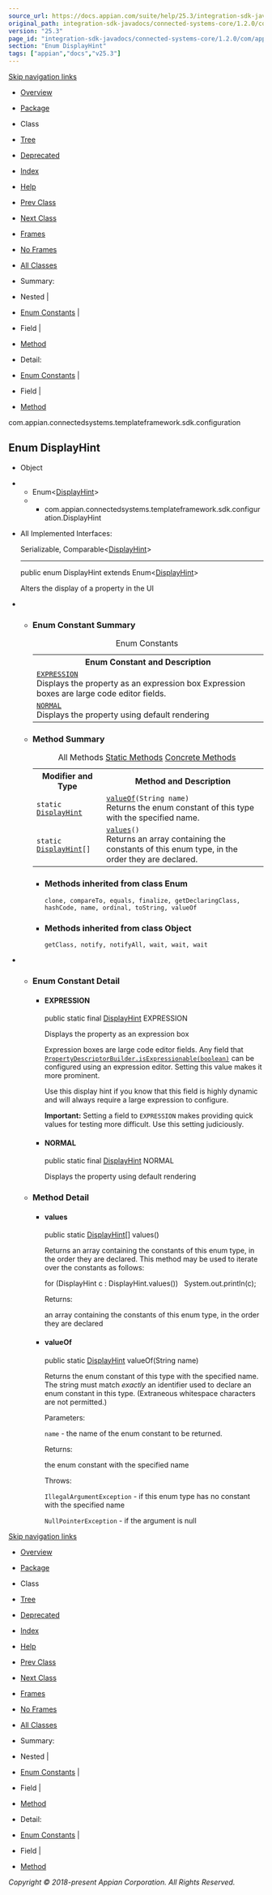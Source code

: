 ```yaml
---
source_url: https://docs.appian.com/suite/help/25.3/integration-sdk-javadocs/connected-systems-core/1.2.0/com/appian/connectedsystems/templateframework/sdk/configuration/DisplayHint.html
original_path: integration-sdk-javadocs/connected-systems-core/1.2.0/com/appian/connectedsystems/templateframework/sdk/configuration/DisplayHint.html
version: "25.3"
page_id: "integration-sdk-javadocs/connected-systems-core/1.2.0/com/appian/connectedsystems/templateframework/sdk/configuration/DisplayHint"
section: "Enum DisplayHint"
tags: ["appian","docs","v25.3"]
---
```



[Skip navigation links](#skip.navbar.top "Skip navigation links")

-   [Overview](../../../../../../overview-summary.html)
-   [Package](package-summary.html)
-   Class
-   [Tree](package-tree.html)
-   [Deprecated](../../../../../../deprecated-list.html)
-   [Index](../../../../../../index-all.html)
-   [Help](../../../../../../help-doc.html)

-   [Prev Class](../../../../../../com/appian/connectedsystems/templateframework/sdk/configuration/ConfigurationDescriptor.ConfigurationDescriptorBuilder.html "class in com.appian.connectedsystems.templateframework.sdk.configuration")
-   [Next Class](../../../../../../com/appian/connectedsystems/templateframework/sdk/configuration/Document.html "class in com.appian.connectedsystems.templateframework.sdk.configuration")

-   [Frames](../../../../../../index.html?com/appian/connectedsystems/templateframework/sdk/configuration/DisplayHint.html)
-   [No Frames](DisplayHint.html)

-   [All Classes](../../../../../../allclasses-noframe.html)

-   Summary: 
-   Nested | 
-   [Enum Constants](#enum.constant.summary) | 
-   Field | 
-   [Method](#method.summary)

-   Detail: 
-   [Enum Constants](#enum.constant.detail) | 
-   Field | 
-   [Method](#method.detail)

com.appian.connectedsystems.templateframework.sdk.configuration

## Enum DisplayHint

-   Object
-   -   Enum<[DisplayHint](../../../../../../com/appian/connectedsystems/templateframework/sdk/configuration/DisplayHint.html "enum in com.appian.connectedsystems.templateframework.sdk.configuration")\>
    -   -   com.appian.connectedsystems.templateframework.sdk.configuration.DisplayHint

-   All Implemented Interfaces:

    Serializable, Comparable<[DisplayHint](../../../../../../com/appian/connectedsystems/templateframework/sdk/configuration/DisplayHint.html "enum in com.appian.connectedsystems.templateframework.sdk.configuration")\>

    * * *

    public enum DisplayHint
    extends Enum<[DisplayHint](../../../../../../com/appian/connectedsystems/templateframework/sdk/configuration/DisplayHint.html "enum in com.appian.connectedsystems.templateframework.sdk.configuration")\>

    Alters the display of a property in the UI

-   -   ### Enum Constant Summary

        <table class="memberSummary" border="0" cellpadding="3" cellspacing="0" summary="Enum Constant Summary table, listing enum constants, and an explanation"><caption><span>Enum Constants</span><span class="tabEnd">&nbsp;</span></caption><tbody><tr><th class="colOne" scope="col">Enum Constant and Description</th></tr><tr class="altColor"><td class="colOne"><code><span class="memberNameLink"><a href="../../../../../../com/appian/connectedsystems/templateframework/sdk/configuration/DisplayHint.html#EXPRESSION">EXPRESSION</a></span></code><div class="block">Displays the property as an expression box Expression boxes are large code editor fields.</div></td></tr><tr class="rowColor"><td class="colOne"><code><span class="memberNameLink"><a href="../../../../../../com/appian/connectedsystems/templateframework/sdk/configuration/DisplayHint.html#NORMAL">NORMAL</a></span></code><div class="block">Displays the property using default rendering</div></td></tr></tbody></table>

    -   ### Method Summary

        <table class="memberSummary" border="0" cellpadding="3" cellspacing="0" summary="Method Summary table, listing methods, and an explanation"><caption><span id="t0" class="activeTableTab"><span>All Methods</span><span class="tabEnd">&nbsp;</span></span><span id="t1" class="tableTab"><span><a href="javascript:show(1);">Static Methods</a></span><span class="tabEnd">&nbsp;</span></span><span id="t4" class="tableTab"><span><a href="javascript:show(8);">Concrete Methods</a></span><span class="tabEnd">&nbsp;</span></span></caption><tbody><tr><th class="colFirst" scope="col">Modifier and Type</th><th class="colLast" scope="col">Method and Description</th></tr><tr id="i0" class="altColor"><td class="colFirst"><code>static <a href="../../../../../../com/appian/connectedsystems/templateframework/sdk/configuration/DisplayHint.html" title="enum in com.appian.connectedsystems.templateframework.sdk.configuration">DisplayHint</a></code></td><td class="colLast"><code><span class="memberNameLink"><a href="../../../../../../com/appian/connectedsystems/templateframework/sdk/configuration/DisplayHint.html#valueOf-java.lang.String-">valueOf</a></span>(String&nbsp;name)</code><div class="block">Returns the enum constant of this type with the specified name.</div></td></tr><tr id="i1" class="rowColor"><td class="colFirst"><code>static <a href="../../../../../../com/appian/connectedsystems/templateframework/sdk/configuration/DisplayHint.html" title="enum in com.appian.connectedsystems.templateframework.sdk.configuration">DisplayHint</a>[]</code></td><td class="colLast"><code><span class="memberNameLink"><a href="../../../../../../com/appian/connectedsystems/templateframework/sdk/configuration/DisplayHint.html#values--">values</a></span>()</code><div class="block">Returns an array containing the constants of this enum type, in the order they are declared.</div></td></tr></tbody></table>

        -   ### Methods inherited from class Enum

            `clone, compareTo, equals, finalize, getDeclaringClass, hashCode, name, ordinal, toString, valueOf`

        -   ### Methods inherited from class Object

            `getClass, notify, notifyAll, wait, wait, wait`

-   -   ### Enum Constant Detail

        -   #### EXPRESSION

            public static final [DisplayHint](../../../../../../com/appian/connectedsystems/templateframework/sdk/configuration/DisplayHint.html "enum in com.appian.connectedsystems.templateframework.sdk.configuration") EXPRESSION

            Displays the property as an expression box

            Expression boxes are large code editor fields. Any field that [`PropertyDescriptorBuilder.isExpressionable(boolean)`](../../../../../../com/appian/connectedsystems/templateframework/sdk/configuration/PropertyDescriptorBuilder.html#isExpressionable-boolean-) can be configured using an expression editor. Setting this value makes it more prominent.

            Use this display hint if you know that this field is highly dynamic and will always require a large expression to configure.

            **Important:** Setting a field to `EXPRESSION` makes providing quick values for testing more difficult. Use this setting judiciously.

        -   #### NORMAL

            public static final [DisplayHint](../../../../../../com/appian/connectedsystems/templateframework/sdk/configuration/DisplayHint.html "enum in com.appian.connectedsystems.templateframework.sdk.configuration") NORMAL

            Displays the property using default rendering

    -   ### Method Detail

        -   #### values

            public static [DisplayHint](../../../../../../com/appian/connectedsystems/templateframework/sdk/configuration/DisplayHint.html "enum in com.appian.connectedsystems.templateframework.sdk.configuration")\[\] values()

            Returns an array containing the constants of this enum type, in the order they are declared. This method may be used to iterate over the constants as follows:

            for (DisplayHint c : DisplayHint.values())
                System.out.println(c);

            Returns:

            an array containing the constants of this enum type, in the order they are declared

        -   #### valueOf

            public static [DisplayHint](../../../../../../com/appian/connectedsystems/templateframework/sdk/configuration/DisplayHint.html "enum in com.appian.connectedsystems.templateframework.sdk.configuration") valueOf(String name)

            Returns the enum constant of this type with the specified name. The string must match _exactly_ an identifier used to declare an enum constant in this type. (Extraneous whitespace characters are not permitted.)

            Parameters:

            `name` - the name of the enum constant to be returned.

            Returns:

            the enum constant with the specified name

            Throws:

            `IllegalArgumentException` - if this enum type has no constant with the specified name

            `NullPointerException` - if the argument is null

[Skip navigation links](#skip.navbar.bottom "Skip navigation links")

-   [Overview](../../../../../../overview-summary.html)
-   [Package](package-summary.html)
-   Class
-   [Tree](package-tree.html)
-   [Deprecated](../../../../../../deprecated-list.html)
-   [Index](../../../../../../index-all.html)
-   [Help](../../../../../../help-doc.html)

-   [Prev Class](../../../../../../com/appian/connectedsystems/templateframework/sdk/configuration/ConfigurationDescriptor.ConfigurationDescriptorBuilder.html "class in com.appian.connectedsystems.templateframework.sdk.configuration")
-   [Next Class](../../../../../../com/appian/connectedsystems/templateframework/sdk/configuration/Document.html "class in com.appian.connectedsystems.templateframework.sdk.configuration")

-   [Frames](../../../../../../index.html?com/appian/connectedsystems/templateframework/sdk/configuration/DisplayHint.html)
-   [No Frames](DisplayHint.html)

-   [All Classes](../../../../../../allclasses-noframe.html)

-   Summary: 
-   Nested | 
-   [Enum Constants](#enum.constant.summary) | 
-   Field | 
-   [Method](#method.summary)

-   Detail: 
-   [Enum Constants](#enum.constant.detail) | 
-   Field | 
-   [Method](#method.detail)

_Copyright © 2018-present Appian Corporation. All Rights Reserved._